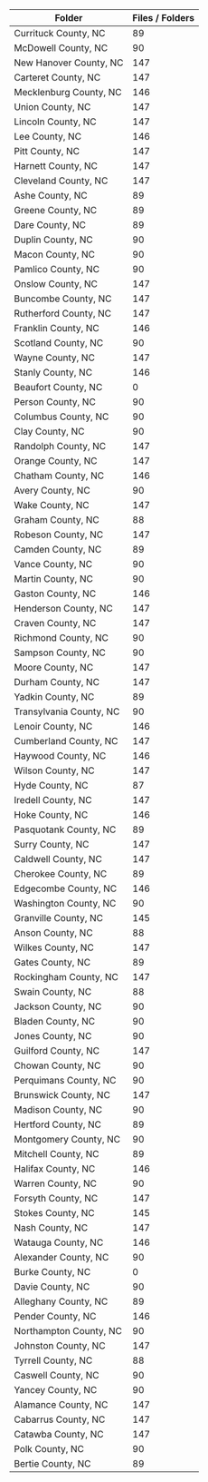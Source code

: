 | Folder                  |   Files / Folders |
|-------------------------|-------------------|
| Currituck County, NC    |                89 |
| McDowell County, NC     |                90 |
| New Hanover County, NC  |               147 |
| Carteret County, NC     |               147 |
| Mecklenburg County, NC  |               146 |
| Union County, NC        |               147 |
| Lincoln County, NC      |               147 |
| Lee County, NC          |               146 |
| Pitt County, NC         |               147 |
| Harnett County, NC      |               147 |
| Cleveland County, NC    |               147 |
| Ashe County, NC         |                89 |
| Greene County, NC       |                89 |
| Dare County, NC         |                89 |
| Duplin County, NC       |                90 |
| Macon County, NC        |                90 |
| Pamlico County, NC      |                90 |
| Onslow County, NC       |               147 |
| Buncombe County, NC     |               147 |
| Rutherford County, NC   |               147 |
| Franklin County, NC     |               146 |
| Scotland County, NC     |                90 |
| Wayne County, NC        |               147 |
| Stanly County, NC       |               146 |
| Beaufort County, NC     |                 0 |
| Person County, NC       |                90 |
| Columbus County, NC     |                90 |
| Clay County, NC         |                90 |
| Randolph County, NC     |               147 |
| Orange County, NC       |               147 |
| Chatham County, NC      |               146 |
| Avery County, NC        |                90 |
| Wake County, NC         |               147 |
| Graham County, NC       |                88 |
| Robeson County, NC      |               147 |
| Camden County, NC       |                89 |
| Vance County, NC        |                90 |
| Martin County, NC       |                90 |
| Gaston County, NC       |               146 |
| Henderson County, NC    |               147 |
| Craven County, NC       |               147 |
| Richmond County, NC     |                90 |
| Sampson County, NC      |                90 |
| Moore County, NC        |               147 |
| Durham County, NC       |               147 |
| Yadkin County, NC       |                89 |
| Transylvania County, NC |                90 |
| Lenoir County, NC       |               146 |
| Cumberland County, NC   |               147 |
| Haywood County, NC      |               146 |
| Wilson County, NC       |               147 |
| Hyde County, NC         |                87 |
| Iredell County, NC      |               147 |
| Hoke County, NC         |               146 |
| Pasquotank County, NC   |                89 |
| Surry County, NC        |               147 |
| Caldwell County, NC     |               147 |
| Cherokee County, NC     |                89 |
| Edgecombe County, NC    |               146 |
| Washington County, NC   |                90 |
| Granville County, NC    |               145 |
| Anson County, NC        |                88 |
| Wilkes County, NC       |               147 |
| Gates County, NC        |                89 |
| Rockingham County, NC   |               147 |
| Swain County, NC        |                88 |
| Jackson County, NC      |                90 |
| Bladen County, NC       |                90 |
| Jones County, NC        |                90 |
| Guilford County, NC     |               147 |
| Chowan County, NC       |                90 |
| Perquimans County, NC   |                90 |
| Brunswick County, NC    |               147 |
| Madison County, NC      |                90 |
| Hertford County, NC     |                89 |
| Montgomery County, NC   |                90 |
| Mitchell County, NC     |                89 |
| Halifax County, NC      |               146 |
| Warren County, NC       |                90 |
| Forsyth County, NC      |               147 |
| Stokes County, NC       |               145 |
| Nash County, NC         |               147 |
| Watauga County, NC      |               146 |
| Alexander County, NC    |                90 |
| Burke County, NC        |                 0 |
| Davie County, NC        |                90 |
| Alleghany County, NC    |                89 |
| Pender County, NC       |               146 |
| Northampton County, NC  |                90 |
| Johnston County, NC     |               147 |
| Tyrrell County, NC      |                88 |
| Caswell County, NC      |                90 |
| Yancey County, NC       |                90 |
| Alamance County, NC     |               147 |
| Cabarrus County, NC     |               147 |
| Catawba County, NC      |               147 |
| Polk County, NC         |                90 |
| Bertie County, NC       |                89 |